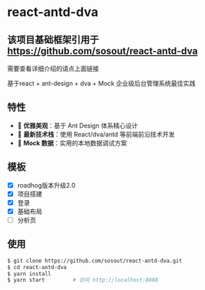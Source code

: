 # react-antd-dva

## 该项目基础框架引用于 https://github.com/sosout/react-antd-dva
需要查看详细介绍的请点上面链接

基于react + ant-design + dva + Mock 企业级后台管理系统最佳实践

## 特性

- :gem: **优雅美观**：基于 Ant Design 体系精心设计
- :rocket: **最新技术栈**：使用 React/dva/antd 等前端前沿技术开发
- :1234: **Mock 数据**：实用的本地数据调试方案

## 模板
- [x] roadhog版本升级2.0
- [x] 项目搭建
- [x] 登录
- [x] 基础布局
- [ ] 分析页
## 使用

```bash
$ git clone https://github.com/sosout/react-antd-dva.git
$ cd react-antd-dva
$ yarn install
$ yarn start         # 访问 http://localhost:8888
```

